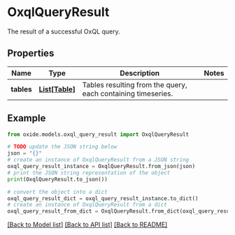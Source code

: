 # OxqlQueryResult

The result of a successful OxQL query.

## Properties

Name | Type | Description | Notes
------------ | ------------- | ------------- | -------------
**tables** | [**List[Table]**](Table.md) | Tables resulting from the query, each containing timeseries. | 

## Example

```python
from oxide.models.oxql_query_result import OxqlQueryResult

# TODO update the JSON string below
json = "{}"
# create an instance of OxqlQueryResult from a JSON string
oxql_query_result_instance = OxqlQueryResult.from_json(json)
# print the JSON string representation of the object
print(OxqlQueryResult.to_json())

# convert the object into a dict
oxql_query_result_dict = oxql_query_result_instance.to_dict()
# create an instance of OxqlQueryResult from a dict
oxql_query_result_from_dict = OxqlQueryResult.from_dict(oxql_query_result_dict)
```
[[Back to Model list]](../README.md#documentation-for-models) [[Back to API list]](../README.md#documentation-for-api-endpoints) [[Back to README]](../README.md)


